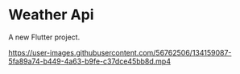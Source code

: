 # Weather Api

A new Flutter project.




https://user-images.githubusercontent.com/56762506/134159087-5fa89a74-b449-4a63-b9fe-c37dce45bb8d.mp4

